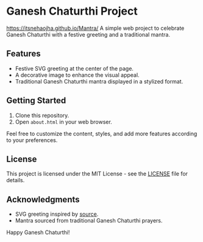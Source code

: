 # Ganesh Chaturthi Project
https://itsnehaojha.github.io/Mantra/
A simple web project to celebrate Ganesh Chaturthi with a festive greeting and a traditional mantra.

## Features
- Festive SVG greeting at the center of the page.
- A decorative image to enhance the visual appeal.
- Traditional Ganesh Chaturthi mantra displayed in a stylized format.

## Getting Started
1. Clone this repository.
2. Open `about.html` in your web browser.

Feel free to customize the content, styles, and add more features according to your preferences.

## License
This project is licensed under the MIT License - see the [LICENSE](LICENSE) file for details.

## Acknowledgments
- SVG greeting inspired by [source](insert-source-link-here).
- Mantra sourced from traditional Ganesh Chaturthi prayers.

Happy Ganesh Chaturthi!
